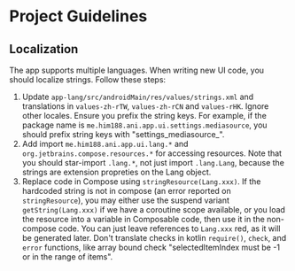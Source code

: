 # Project Guidelines

## Localization

The app supports multiple languages. When writing new UI code, you should localize strings. Follow these steps:

1. Update `app-lang/src/androidMain/res/values/strings.xml` and translations in `values-zh-rTW`,
   `values-zh-rCN` and
   `values-rHK`. Ignore other locales. Ensure you prefix the string keys. For example, if the package name is
   `me.him188.ani.app.ui.settings.mediasource`, you should prefix string keys with "settings_mediasource_".
2. Add import `me.him188.ani.app.ui.lang.*` and
   `org.jetbrains.compose.resources.*` for accessing resources. Note that you should star-import
   `.lang.*`, not just import
   `.lang.Lang`, because the strings are extension propreties on the Lang object.
3. Replace code in Compose using `stringResource(Lang.xxx)`.
   If the hardcoded string is not in compose (an error reported on
   `stringResource`), you may either use the suspend variant
   `getString(Lang.xxx)` if we have a coroutine scope available, or you load the resource into a variable in Composable code, then use it in the non-compose code.
   You can just leave references to `Lang.xxx` red, as it will be generated later.
   Don't translate checks in kotlin `require()`, `check`, and
   `error` functions, like array bound check "selectedItemIndex must be -1 or in the range of items".
